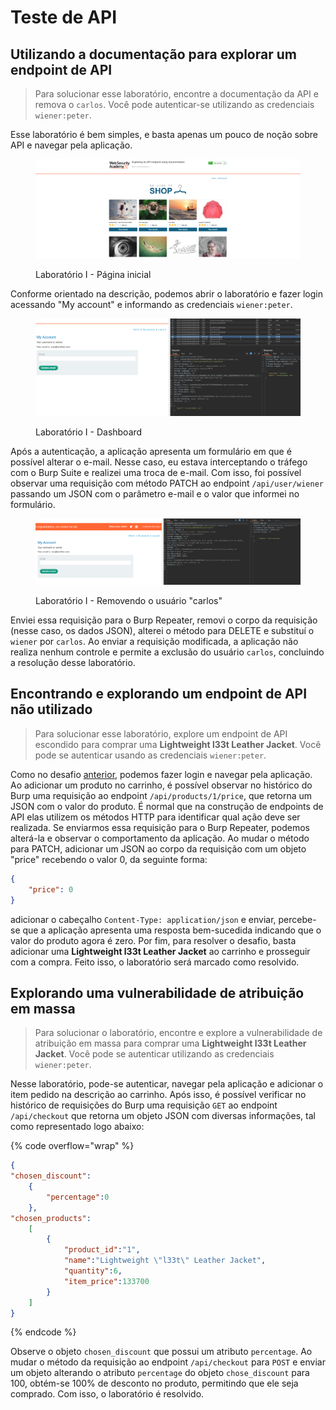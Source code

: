# Teste de API

## Utilizando a documentação para explorar um endpoint de API

> Para solucionar esse laboratório, encontre a documentação da API e remova o `carlos`. Você pode autenticar-se utilizando as credenciais `wiener:peter`.

Esse laboratório é bem simples, e basta apenas um pouco de noção sobre API e navegar pela aplicação.

<figure><img src="../../.gitbook/assets/ctfwsaapi_testinglab_Iindex.png" alt=""><figcaption><p>Laboratório I - Página inicial</p></figcaption></figure>

Conforme orientado na descrição, podemos abrir o laboratório e fazer login acessando "My account" e informando as credenciais `wiener:peter`.

<figure><img src="../../.gitbook/assets/ctfwsaapi_testinglab_Idashboard.png" alt=""><figcaption><p>Laboratório I - Dashboard</p></figcaption></figure>

Após a autenticação, a aplicação apresenta um formulário em que é possível alterar o e-mail. Nesse caso, eu estava interceptando o tráfego com o Burp Suite e realizei uma troca de e-mail. Com isso, foi possível observar uma requisição com método PATCH ao endpoint `/api/user/wiener` passando um JSON com o parâmetro e-mail e o valor que informei no formulário.

<figure><img src="../../.gitbook/assets/ctfwsaapi_testinglab_Idelete_endpoint.png" alt=""><figcaption><p>Laboratório I - Removendo o usuário "carlos"</p></figcaption></figure>

Enviei essa requisição para o Burp Repeater, removi o corpo da requisição (nesse caso, os dados JSON), alterei o método para DELETE e substituí o `wiener` por `carlos`. Ao enviar a requisição modificada, a aplicação não realiza nenhum controle e permite a exclusão do usuário `carlos`, concluindo a resolução desse laboratório.

## Encontrando e explorando um endpoint de API não utilizado

> Para solucionar esse laboratório, explore um endpoint de API escondido para comprar uma **Lightweight l33t Leather Jacket**. Você pode se autenticar usando as credenciais `wiener:peter`.

Como no desafio [anterior](api-testing.md#utilizando-a-documentacao-para-explorar-um-endpoint-de-api), podemos fazer login e navegar pela aplicação. Ao adicionar um produto no carrinho, é possível observar no histórico do Burp uma requisição ao endpoint `/api/products/1/price`, que retorna um JSON com o valor do produto. É normal que na construção de endpoints de API elas utilizem os métodos HTTP para identificar qual ação deve ser realizada.  Se enviarmos essa requisição para o Burp Repeater, podemos alterá-la e observar o comportamento da aplicação. Ao mudar o método para PATCH, adicionar um JSON ao corpo da requisição com um objeto "price" recebendo o valor 0, da seguinte forma:

```json
{
    "price": 0
}
```

adicionar o cabeçalho `Content-Type: application/json` e enviar, percebe-se que a aplicação apresenta uma resposta bem-sucedida indicando que o valor do produto agora é zero. Por fim, para resolver o desafio, basta adicionar uma **Lightweight l33t Leather Jacket** ao carrinho e prosseguir com a compra. Feito isso, o laboratório será marcado como resolvido.

## Explorando uma vulnerabilidade de atribuição em massa

> Para solucionar o laboratório, encontre e explore a vulnerabilidade de atribuição em massa para comprar uma **Lightweight l33t Leather Jacket**. Você pode se autenticar utilizando as credenciais `wiener:peter`.

Nesse laboratório, pode-se autenticar, navegar pela aplicação e adicionar o item pedido na descrição ao carrinho. Após isso, é possível verificar no histórico de requisições do Burp uma requisição `GET` ao endpoint `/api/checkout` que retorna um objeto JSON com diversas informações, tal como representado logo abaixo:

{% code overflow="wrap" %}
```json
{
"chosen_discount":
    {
        "percentage":0
    },
"chosen_products":
    [
        {
            "product_id":"1",
            "name":"Lightweight \"l33t\" Leather Jacket",
            "quantity":6,
            "item_price":133700
        }
    ]
}
```
{% endcode %}

Observe o objeto `chosen_discount` que possui um atributo `percentage`. Ao mudar o método da requisição ao endpoint `/api/checkout` para `POST` e enviar um objeto alterando o atributo `percentage` do objeto `chose_discount` para 100, obtém-se 100% de desconto no produto, permitindo que ele seja comprado. Com isso, o laboratório é resolvido.
